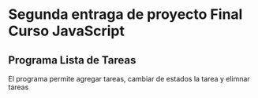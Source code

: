 # Segunda entraga de proyecto Final Curso JavaScript

## Programa  Lista de Tareas
El programa permite agregar tareas, cambiar de estados la tarea y elimnar tareas

